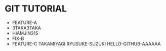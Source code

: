 # GIT TUTORIAL

- FEATURE-A
- 3TAKA3TAKA
- HIAMJIN315
- FIX-B
- FEATURE-C
TAKAMIYAGI
RYUSUKE-SUZUKI
HELLO-GITHUB-AAAAAA
